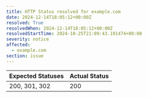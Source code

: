 ```yaml
---
title: HTTP Status resolved for example.com
date: 2024-12-14T18:05:12+00:00Z
resolved: True
resolvedWhen: 2024-12-14T18:05:12+00:00Z
resolvedStartTime: 2024-10-25T21:09:43.191474+00:00
severity: notice
affected:
  - example.com
section: issue
---
```


| Expected Statuses | Actual Status  |
|-------------------|----------------|
| 200, 301, 302 | 200 |
